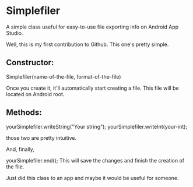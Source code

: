 # Simplefiler
A simple class useful for easy-to-use file exporting info on Android App Studio.

Well, this is my first contribution to Github. This one's pretty simple.

## Constructor:

Simplefiler(name-of-the-file, format-of-the-file)
  
  Once you create it, it'll automatically start creating a file. This file will be located on Android root.
  
  
## Methods:
  
  yourSimplefiler.writeString("Your string");
  yourSimplefiler.writeInt(your-int);
  
  those two are pretty intuitive.
  
And, finally,
  
  yourSimplefiler.end();
  This will save the changes and finish the creation of the file. 
  
  Just did this class to an app and maybe it would be useful for someone.
